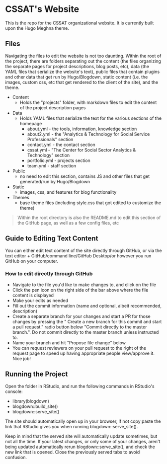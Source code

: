# CSSAT's Website
This is the repo for the CSSAT organizational website. It is currently built upon the Hugo Meghna theme.

## Files

Navigating the files to edit the website is not too daunting. Within the root of the project, there are folders separating out the content (the files organizing the separate pages for project descriptions, blog posts, etc), data (the YAML files that serialize the website's text), public files that contain plugins and other data that get run by Hugo/Blogdown, static content (i.e. the images, custom css, etc that get rendered to the client of the site), and the theme. 

- Content
	- Holds the "projects" folder, with markdown files to edit the content of the project description pages
- Data
	- Holds YAML files that serialize the text for the various sections of the homepage
		- about.yml - the tools, information, knowledge section
		- about2.yml - the "Analytics & Technology for Social Service Professionals" section
		- contact.yml - the contact section
		- cssat.yml - "The Center for Social Sector Analytics & Technology" section
		- portfolio.yml - projects section
		- team.yml - staff section
- Public
	- no need to edit this section, contains JS and other files that get generated/run by Hugo/Blogdown
- Static
	- images, css, and features for blog functionality
- Themes
	- base theme files (including style.css that got edited to customize the theme)

> Within the root directory is also the README.md to edit this section of the GitHub page, as well as a few config files, etc

## Guide to Editing Text Content 
You can either edit text content of the site directly through GitHub, or via the  text editor + GitHub/command line/GitHub Desktop/or however you run GitHub on your computer. 

### How to edit directly through GitHub
- Navigate to the file you'd like to make changes to, and click on the file
- Click the pen icon on the right side of the bar above where the file content is displayed
- Make your edits as needed
- Fill out the commit information (name and optional, albeit recommended, description)
- Create a separate branch for your changes and start a PR for those changes by pressing the " Create a new branch for this commit and start a pull request." radio button below "Commit directly to the master branch.". Do not commit directly to the master branch unless instructed to.
- Name your branch and hit "Propose file change" below
- You can request reviewers on your pull request to the right of the request page to speed up having appropriate people view/approve it. Nice job!


## Running the Project

Open the folder in RStudio, and run the following commands in RStudio's console:

- library(blogdown)
- blogdown::build_site()
- blogdown::serve_site()

The site should automatically open up in your browser, if not copy paste the link that RStudio gives you when running blogdown::serve_site(). 

Keep in mind that the served site will automatically update sometimes, but not all the time. If your latest changes, or only some of your changes, aren't being updated automatically rerun blogdown::serve_site(), and check the new link that is opened. Close the previously served tabs to avoid confusion. 